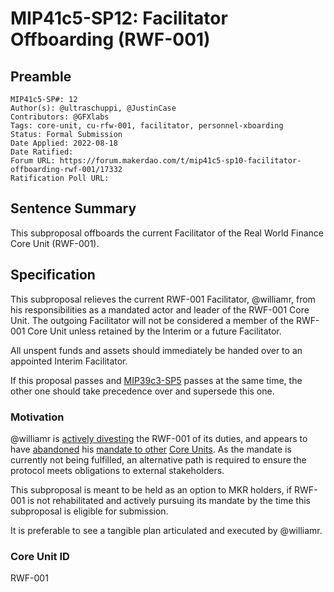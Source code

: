 # MIP41c5-SP12: Facilitator Offboarding (RWF-001)

## Preamble

```
MIP41c5-SP#: 12
Author(s): @ultraschuppi, @JustinCase 
Contributors: @GFXlabs 
Tags: core-unit, cu-rfw-001, facilitator, personnel-xboarding
Status: Formal Submission
Date Applied: 2022-08-18
Date Ratified:
Forum URL: https://forum.makerdao.com/t/mip41c5-sp10-facilitator-offboarding-rwf-001/17332
Ratification Poll URL:
```

## Sentence Summary

This subproposal offboards the current Facilitator of the Real World Finance Core Unit (RWF-001).

## Specification

This subproposal relieves the current RWF-001 Facilitator, @williamr, from his responsibilities as a mandated actor and leader of the RWF-001 Core Unit. The outgoing Facilitator will not be considered a member of the RWF-001 Core Unit unless retained by the Interim or a future Facilitator.

All unspent funds and assets should immediately be handed over to an appointed Interim Facilitator.

If this proposal passes and [MIP39c3-SP5](https://github.com/makerdao/mips/blob/master/MIP39/MIP39c3-Subproposals/MIP39c3-SP5.md) passes at the same time, the other one should take precedence over and supersede this one.

### Motivation

@williamr is [actively divesting](https://forum.makerdao.com/t/mip65-monetalis-clydesdale-liquid-bond-strategy-execution/13148/112) the RWF-001 of its duties, and appears to have [abandoned](https://forum.makerdao.com/t/mip55c3-sp6-legal-domain-work-on-greenlit-collateral-bibta-special-purpose-fund/17166) his [mandate to other](https://forum.makerdao.com/t/mip55c3-sp7-legal-work-on-mip65-special-purpose-fund/17280) [Core Units](https://forum.makerdao.com/t/collateral-onboarding-project-based-funding-request-pfr-mip65/17290). As the mandate is currently not being fulfilled, an alternative path is required to ensure the protocol meets obligations to external stakeholders.

This subproposal is meant to be held as an option to MKR holders, if RWF-001 is not rehabilitated and actively pursuing its mandate by the time this subproposal is eligible for submission.

It is preferable to see a tangible plan articulated and executed by @williamr.

### Core Unit ID

RWF-001
